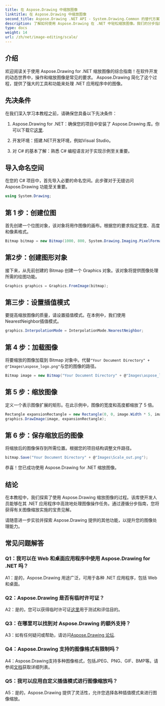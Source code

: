 ```yaml
---
title: 在 Aspose.Drawing 中缩放图像
linktitle: 在 Aspose.Drawing 中缩放图像
second_title: Aspose.Drawing .NET API - System.Drawing.Common 的替代方案
description: 了解如何使用 Aspose.Drawing 在 .NET 中轻松缩放图像。我们的分步指南可确保无缝集成，提供强大的图像处理功能。
type: docs
weight: 14
url: /zh/net/image-editing/scale/
---
```

## 介绍

欢迎阅读关于使用 Aspose.Drawing for .NET 缩放图像的综合指南！在软件开发的动态世界中，操作和缩放图像是常见的要求。 Aspose.Drawing 简化了这个过程，提供了强大的工具和功能来处理 .NET 应用程序中的图像。

## 先决条件

在我们深入学习本教程之前，请确保您具备以下先决条件：

1.  Aspose.Drawing for .NET：确保您的项目中安装了 Aspose.Drawing 库。你可以下载它[这里](https://releases.aspose.com/drawing/net/).

2. 开发环境：搭建.NET开发环境，例如Visual Studio。

3. 对 C# 的基本了解：熟悉 C# 编程语言对于实现示例至关重要。

## 导入命名空间

在您的 C# 项目中，首先导入必要的命名空间。此步骤对于无缝访问 Aspose.Drawing 功能至关重要。

```csharp
using System.Drawing;
```

## 第 1 步：创建位图

首先创建一个位图对象，该对象将用作图像的画布。根据您的要求指定宽度、高度和像素格式。

```csharp
Bitmap bitmap = new Bitmap(1000, 800, System.Drawing.Imaging.PixelFormat.Format32bppPArgb);
```

## 第2步：创建图形对象

接下来，从先前创建的 Bitmap 创建一个 Graphics 对象。该对象将提供图像处理所需的绘图功能。

```csharp
Graphics graphics = Graphics.FromImage(bitmap);
```

## 第三步：设置插值模式

要提高缩放图像的质量，请设置插值模式。在本例中，我们使用NearestNeighbor插值模式。

```csharp
graphics.InterpolationMode = InterpolationMode.NearestNeighbor;
```

## 第 4 步：加载图像

将要缩放的图像加载到 Bitmap 对象中。代替`"Your Document Directory" + @"Images\aspose_logo.png"`与您的图像的路径。

```csharp
Bitmap image = new Bitmap("Your Document Directory" + @"Images\aspose_logo.png");
```

## 第 5 步：缩放图像

定义一个表示图像扩展的矩形。在此示例中，图像的宽度和高度都缩放了 5 倍。

```csharp
Rectangle expansionRectangle = new Rectangle(0, 0, image.Width * 5, image.Height * 5);
graphics.DrawImage(image, expansionRectangle);
```

## 第 6 步：保存缩放后的图像

将缩放后的图像保存到所需位置。根据您的项目结构调整文件路径。

```csharp
bitmap.Save("Your Document Directory" + @"Images\Scale_out.png");
```

恭喜！您已成功使用 Aspose.Drawing for .NET 缩放图像。

## 结论

在本教程中，我们探索了使用 Aspose.Drawing 缩放图像的过程。该库使开发人员能够在其 .NET 应用程序中高效地处理图像操作任务。通过遵循分步指南，您将获得有关图像缩放实施的宝贵见解。

请随意进一步实验并探索 Aspose.Drawing 提供的其他功能，以提升您的图像处理能力。

## 常见问题解答

### Q1：我可以在 Web 和桌面应用程序中使用 Aspose.Drawing for .NET 吗？

A1：是的，Aspose.Drawing 用途广泛，可用于各种 .NET 应用程序，包括 Web 和桌面。

### Q2：Aspose.Drawing 是否有临时许可证？

 A2：是的，您可以获得临时许可证[这里](https://purchase.aspose.com/temporary-license/)用于测试和评估目的。

### Q3：在哪里可以找到对 Aspose.Drawing 的额外支持？

 A3：如有任何疑问或帮助，请访问[Aspose.Drawing 论坛](https://forum.aspose.com/c/diagram/17).

### Q4：Aspose.Drawing 支持的图像格式有限制吗？

 A4：Aspose.Drawing支持多种图像格式，包括JPEG、PNG、GIF、BMP等。请参阅[文档](https://reference.aspose.com/drawing/net/)获取详细列表。

### Q5：我可以应用自定义插值模式进行图像缩放吗？

A5：是的，Aspose.Drawing 提供了灵活性，允许您选择各种插值模式来进行图像缩放。